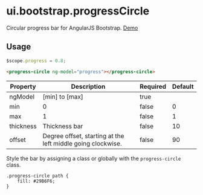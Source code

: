 # ui.bootstrap.progressCircle

Circular progress bar for AngularJS Bootstrap. [Demo](http://codepen.io/templarian/pen/EjyXbq)

## Usage

```javascript
$scope.progress = 0.8;
```

```html
<progress-circle ng-model="progress"></progress-circle>
```

| Property  | Description     | Required | Default |
|-----------|-----------------|----------|---------|
| ngModel   | [min] to [max]  | true     |         |
| min       | 0               | false    | 0       |
| max       | 1               | false    | 1       |
| thickness | Thickness bar   | false    | 10      |
| offset    | Degree offset, starting at the left middle going clockwise. | false | 90 |

Style the bar by assigning a class or globally with the `progress-circle` class.

```
.progress-circle path {
    fill: #29B6F6;
}
```
